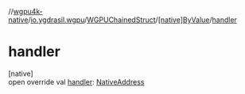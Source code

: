 //[wgpu4k-native](../../../../index.md)/[io.ygdrasil.wgpu](../../index.md)/[WGPUChainedStruct](../index.md)/[[native]ByValue](index.md)/[handler](handler.md)

# handler

[native]\
open override val [handler](handler.md): [NativeAddress](../../../ffi/-native-address/index.md)